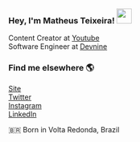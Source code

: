### Hey, I'm Matheus Teixeira! <img src="https://raw.githubusercontent.com/kaueMarques/kaueMarques/master/hi.gif" width="30px">

Content Creator at [Youtube](https://www.youtube.com/channel/UC0wlbMPR_YWGdh7GuQBPyYQ) <br>
Software Engineer at [Devnine](https://devnine.tech) <br>

### Find me elsewhere 🌎

[Site](https://devnine.tech) <br>
[Twitter](https://twitter.com/matheusmtcode) <br>
[Instagram](https://instagram.com/matheusteixeira.js) <br>
[LinkedIn](https://www.linkedin.com/in/matheusteixeirajs/) <br>

🇧🇷 Born in Volta Redonda, Brazil <br>
